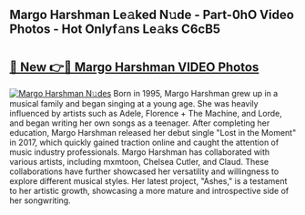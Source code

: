 ## Margo Harshman Le𝚊ked N𝚞de - Part-0hO Video Photos - Hot Onlyf𝚊ns Le𝚊ks C6cB5

# <h2><a href="http://ac32428.deff.icu/?id=Margo+Harshman">🔗 New 👉🔴 Margo Harshman VIDEO Photos</a></h2>

[![Margo Harshman N𝚞des](https://i.imgur.com/rIISA9y.gif)](http://ac32428.deff.icu/?id=Margo+Harshman)
Born in 1995, Margo Harshman grew up in a musical family and began singing at a young age. She was heavily influenced by artists such as Adele, Florence + The Machine, and Lorde, and began writing her own songs as a teenager. After completing her education, Margo Harshman released her debut single "Lost in the Moment" in 2017, which quickly gained traction online and caught the attention of music industry professionals. Margo Harshman has collaborated with various artists, including mxmtoon, Chelsea Cutler, and Claud. These collaborations have further showcased her versatility and willingness to explore different musical styles. Her latest project, "Ashes," is a testament to her artistic growth, showcasing a more mature and introspective side of her songwriting.

